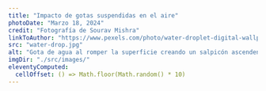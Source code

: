```yaml
---
title: "Impacto de gotas suspendidas en el aire"
photoDate: "Marzo 18, 2024"
credit: "Fotografía de Sourav Mishra"
linkToAuthor: "https://www.pexels.com/photo/water-droplet-digital-wallpaper-1100946/"
src: "water-drop.jpg"
alt: "Gota de agua al romper la superficie creando un salpicón ascendente"
imgDir: "./src/images/"
eleventyComputed:
  cellOffset: () => Math.floor(Math.random() * 10)
---
```

